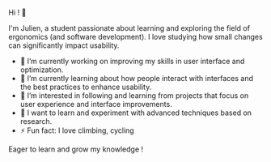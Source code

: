 Hi ! 👋

I'm Julien, a student passionate about learning and exploring the field of ergonomics (and software development). I love studying how small changes can significantly impact usability.

- 🔭 I’m currently working on improving my skills in user interface and optimization.
- 🌱 I’m currently learning about how people interact with interfaces and the best practices to enhance usability.
- 👀 I’m interested in following and learning from projects that focus on user experience and interface improvements.
- 🧪 I want to learn and experiment with advanced techniques based on research.
- ⚡ Fun fact: I love climbing, cycling

Eager to learn and grow my knowledge !
